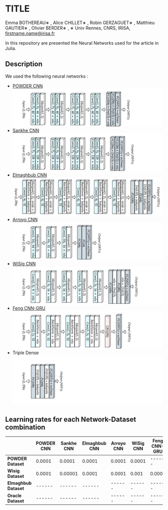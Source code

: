 # TITLE 
Emma BOTHEREAU∗ , Alice CHILLET∗ , Robin GERZAGUET∗ , Matthieu GAUTIER∗ , Olivier BERDER∗ , 
∗ Univ Rennes, CNRS, IRISA, firstname.name@irisa.fr



In this repository are presented the Neural Networks used for the article in Julia. 

## Description

We used the following neural networks :
- [POWDER CNN](https://ieeexplore.ieee.org/document/9348261)
![](Illustrations/POWDER.png)
- [Sankhe CNN](https://ieeexplore.ieee.org/document/8882379)
![](Illustrations/Sankhe.png)
- [Elmaghbub CNN](https://arxiv.org/abs/2308.04467) 
![](Illustrations/Elmaghbub.png)
- [Arroyo CNN](https://www.mdpi.com/1424-8220/22/6/2111)
![](Illustrations/Arroyo.png)
- [WiSig CNN](https://arxiv.org/abs/2112.15363)
![](Illustrations/wisig.png)
- [Feng CNN-GRU](https://ieeexplore.ieee.org/document/9851177) 
![](Illustrations/Feng.png)
- Triple Dense
![](Illustrations/TripleDense.png)

## Learning rates for each Network-Dataset combination

|                     | **POWDER CNN** | **Sankhe CNN** | **Elmaghbub CNN** | **Arroyo CNN** | **WiSig CNN** | **Feng CNN-GRU** | **Triple Dense** |
|---------------------|----------------|----------------|-------------------|----------------|---------------|------------------|-------------------------|
| **POWDER Dataset**   | 0.0001         | 0.0001         | 0.0001            | 0.0001         | 0.0001        | ------           | 0.01                  |
| **Wisig Dataset**  | 0.0001         | 0.00001         | 0.0001            | 0.0001         | 0.001        | 0.0001           | 0.01                    |
| **Elmaghbub Dataset**| ------         | ------         | ------            | ------         | ------        | ------           | 0.01                  |
| **Oracle Dataset**  | ------         | ------         | ------            | ------         | ------        | ------           | 0.01                  |
